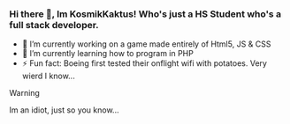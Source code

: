 ### Hi there 👋, Im KosmikKaktus! Who's just a HS Student who's a full stack developer.
- 🔭 I’m currently working on a game made entirely of Html5, JS & CSS
- 🌱 I’m currently learning how to program in PHP
- ⚡ Fun fact: Boeing first tested their onflight wifi with potatoes. Very wierd I know...

> [!WARNING]
> Im an idiot, just so you know...
